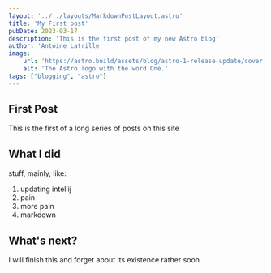 ```yaml
---
layout: '../../layouts/MarkdownPostLayout.astro'
title: 'My First post'
pubDate: 2023-03-17
description: 'This is the first post of my new Astro blog'
author: 'Antoine Latrille'
image: 
    url: 'https://astro.build/assets/blog/astro-1-release-update/cover.jpeg'
    alt: 'The Astro logo with the word One.'
tags: ["blogging", "astro"]
---
```

## First Post

This is the first of a long series of posts on this site

## What I did
stuff, mainly, like: 
1. updating intellij
2. pain
3. more pain
4. markdown

## What's next?
I will finish this and forget about its existence rather soon